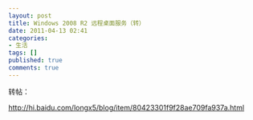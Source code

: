 ```yaml
---
layout: post
title: Windows 2008 R2 远程桌面服务（转）
date: 2011-04-13 02:41
categories:
- 生活
tags: []
published: true
comments: true
---
```

<p><p>转帖：</p>  <p><a title="http://hi.baidu.com/longx5/blog/item/80423301f9f28ae709fa937a.html" href="http://hi.baidu.com/longx5/blog/item/80423301f9f28ae709fa937a.html">http://hi.baidu.com/longx5/blog/item/80423301f9f28ae709fa937a.html</a></p></p>
